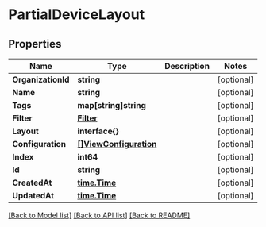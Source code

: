 # PartialDeviceLayout

## Properties

Name | Type | Description | Notes
------------ | ------------- | ------------- | -------------
**OrganizationId** | **string** |  | [optional] 
**Name** | **string** |  | [optional] 
**Tags** | **map[string]string** |  | [optional] 
**Filter** | [**Filter**](Filter.md) |  | [optional] 
**Layout** | **interface{}** |  | [optional] 
**Configuration** | [**[]ViewConfiguration**](ViewConfiguration.md) |  | [optional] 
**Index** | **int64** |  | [optional] 
**Id** | **string** |  | [optional] 
**CreatedAt** | [**time.Time**](time.Time.md) |  | [optional] 
**UpdatedAt** | [**time.Time**](time.Time.md) |  | [optional] 

[[Back to Model list]](../README.md#documentation-for-models) [[Back to API list]](../README.md#documentation-for-api-endpoints) [[Back to README]](../README.md)


